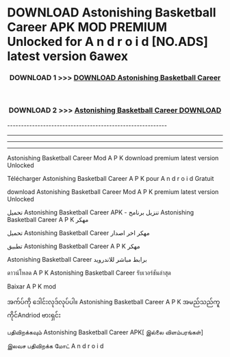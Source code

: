 # DOWNLOAD Astonishing Basketball Career  APK MOD PREMIUM Unlocked for A n d r o i d [NO.ADS] latest version 6awex 



<div align="center">

<h3>DOWNLOAD 1 >>> <a href="https://getmod2.web.app/?judul=Astonishing Basketball Career ">DOWNLOAD Astonishing Basketball Career </a></h3><br>

<h3>DOWNLOAD 2 >>> <a href="https://getmod2.web.app/?judul=Astonishing Basketball Career ">Astonishing Basketball Career  DOWNLOAD </a></h3>

</div>
----------------------------------------------------------

----------------------------------------------------------

----------------------------------------------------------

----------------------------------------------------------

Astonishing Basketball Career  Mod A P K download premium latest version Unlocked

Télécharger Astonishing Basketball Career  A P K pour A n d r o i d Gratuit

download Astonishing Basketball Career  Mod A P K premium latest version Unlocked

تحميل Astonishing Basketball Career  APK - تنزيل برنامج Astonishing Basketball Career  A P K مهكر

تحميل Astonishing Basketball Career  مهكر اخر اصدار

تطبيق Astonishing Basketball Career  A P K مهكر

Astonishing Basketball Career  برابط مباشر للاندرويد

ดาวน์โหลด A P K Astonishing Basketball Career  รับเวอร์ชันล่าสุด

Baixar A P K mod

အက်ပ်ကို ဒေါင်းလုဒ်လုပ်ပါ။ Astonishing Basketball Career  A P K အမည်သည်ကူကိုင်Andriod ဗားရှင်း

பதிவிறக்கவும் Astonishing Basketball Career  APK[ இல்லை விளம்பரங்கள்] 
 
இலவச பதிவிறக்க மோட் A n d r o i d



